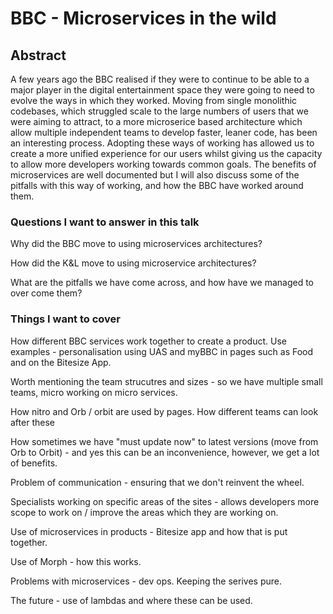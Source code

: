 # BBC - Microservices in the wild

## Abstract

A few years ago the BBC realised if they were to continue to be able to a major player in the digital entertainment space they were going to need to evolve the ways in which they worked. Moving from single monolithic codebases, which struggled scale to the large numbers of users that we were aiming to attract, to a more microserice based architecture which allow multiple independent teams to develop faster, leaner code, has been an interesting process.   Adopting these ways of working has allowed us to create a more unified experience for our users whilst giving us the capacity to allow more developers working towards common goals. The benefits of microservices are well documented but I will also discuss some of the pitfalls with this way of working, and how the BBC have worked around them.


### Questions I want to answer in this talk

Why did the BBC move to using microservices architectures?

How did the K&L move to using microservice architectures?

What are the pitfalls we have come across, and how have we managed to over come them?

### Things I want to cover

How different BBC services work together to create a product.  Use examples - personalisation using UAS and myBBC in pages such as Food and on the Bitesize App.

Worth mentioning the team strucutres and sizes  - so we have multiple small teams, micro working on micro services.  

How nitro and Orb / orbit are used by pages.  How different teams can look after these

How sometimes we have "must update now" to latest versions (move from Orb to Orbit) - and yes this can be an inconvenience, however, we get a lot of benefits.

Problem of communication - ensuring that we don't reinvent the wheel.

Specialists working on specific areas of the sites - allows developers more scope to work on / improve the areas which they are working on.

Use of microservices in products - Bitesize app and how that is put together.

Use of Morph - how this works.

Problems with microservices - dev ops.  Keeping the serives pure.

The future - use of lambdas and where these can be used.
